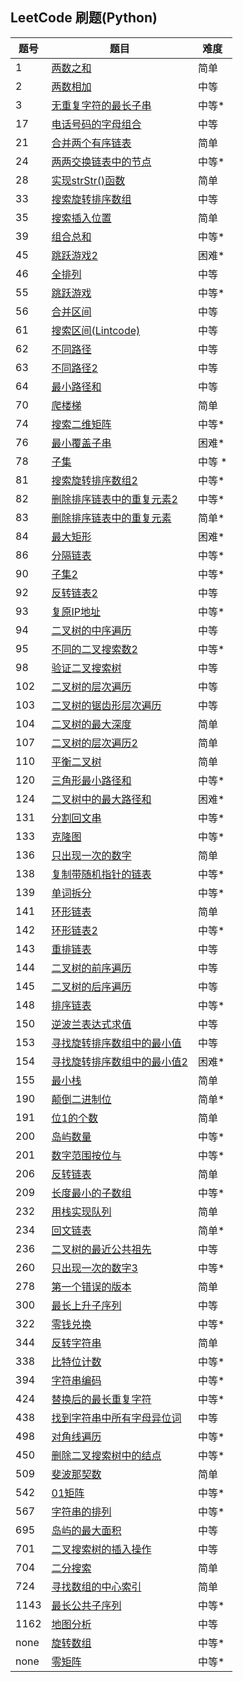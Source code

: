 ## LeetCode 刷题(Python)

| 题号 |题目| 难度 |
| ---  | --- | --- |
| 1    |[两数之和](./code/1-two_sum.py) | 简单 |
| 2    |[两数相加](./code/2-add_two_numbers.py)|中等|
|  3   |[无重复字符的最长子串](./code/3-longest_substring_without_repeating_characters.py)|中等*|
|  17  |[电话号码的字母组合](./code/17-letter_combinations_of_a_phone_number.py) |中等|
| 21   |[合并两个有序链表](./code/21-merge_two_sorted_lists.py)|简单|
|   24  |[两两交换链表中的节点](./code/24-swap_nodes_in_pairs.py)|中等*
| 28    |[实现strStr()函数](./code/28-strStr.py)|简单|
|33     |[搜索旋转排序数组](./code/33-search_in_rotated_sorted_array.py) |中等|
| 35    |[搜索插入位置](./code/35-search_insert_position.py)|简单|
|   39  |[组合总和](./code/39-combination_sum.py) |中等*|
|  45  |[跳跃游戏2](./code/45-jump_game_2.py)|困难*|
| 46   |[全排列](./code/46-permutation.py) |中等|
|   55  |[跳跃游戏](./code/55-jump_game.py) |中等*|
  56 |  [合并区间](./array_and_string/3-merge.py)|中等|
| 61  |[搜索区间(Lintcode)](./code/61(Lintcode)-search_for_a_range.java)|中等|
|  62  |[不同路径](./code/62-unique_paths.py)|中等|
|   63  |[不同路径2](./code/63-unique_paths.py) |中等|
|  64 |[最小路径和](./code/64-minimum_path_sum.py)|中等|
| 70  |[爬楼梯](./code/70-climbing_stairs.py) |简单|
| 74    |[搜索二维矩阵](./code/74-search_a_2d_matrix.py) |中等*|
|  76 |[最小覆盖子串](./code/76-minimum_window_substring.py) |困难*|
| 78    |[子集](./code/78-subset.py)|中等 *|
| 81  |[搜索旋转排序数组2](./code/81-search_in_rotated_sorted_array_2.py)|中等*|
 82     |[删除排序链表中的重复元素2](./code/82-remove_duplicates_from_sorted_list_2.py)|中等*|
| 83    |[删除排序链表中的重复元素](./code/83-remove_duplicates_from_sorted_list.py)|简单*|
| 84    |[最大矩形](./code/84-largest_rectangle_in_histogram.py) |困难*|
| 86    |[分隔链表](./code/86-partition_list.py)|中等*|
|  90 |[子集2](./code/90-subsets_2.py)| 中等*|
|92     |[反转链表2](./code/92-reverse_linked_list_2.py)|中等|
|   93  |[复原IP地址](./code/93-restore_ip_address.py)|中等*|
| 94   |[二叉树的中序遍历](./code/94-inorder_traversal.py) |中等|
|  95  |[不同的二叉搜索数2](./code/95-unique_binary_search_tree_2.py) |中等*|
| 98    |[验证二叉搜索树](./code/98-validate_binary_search_tree.py) |中等|
|102   |[二叉树的层次遍历](./code/102-levelorder_traversal.py)   |中等|
| 103  |[二叉树的锯齿形层次遍历](./code/103-zigzag_levelorder_traversal.py)|中等|
| 104   |[二叉树的最大深度](./code/104-maximum_depth.py)|简单|
| 107   |[二叉树的层次遍历2](./code/107-levelorder_traversal_2.py)|简单|
|110    |[平衡二叉树](./code/110-balanced_binary_tree.py)|简单|
| 120 |[三角形最小路径和](./code/120-triangle.py)|中等*|
|124    |[二叉树中的最大路径和](./code/124-maximum_path_sum.py)|困难*|
| 131  |[分割回文串](./code/131-palindrome_partitioning.py)|中等*|
|  133  |[克隆图](./code/133-clone_graph.py)|中等*|
| 136  |[只出现一次的数字](./code/136-single_number.py)|简单|
| 138   |[复制带随机指针的链表](./code/138-copy_list_with_random_pointer.py)|中等*|
|  139  |[单词拆分](./code/139-word_break.py)|中等*|
| 141   |[环形链表](./code/141-linked_list_cycle.py)|简单|
|  142  |[环形链表2](./code/142-linked_list_cycle_2.py)|中等*|
|  143  |[重排链表](./code/143-reorder_list.py) |中等|
| 144   |[二叉树的前序遍历](./code/144-preorder_traversal.py) |中等|
| 145   |[二叉树的后序遍历](./code/145-postorder_traversal.py) |中等|
| 148   |[排序链表](./code/148-sort_list.py)|中等*|
| 150| [逆波兰表达式求值](./code/150-evaluate_reverse_polish_notation.py)|中等|
| 153  |[寻找旋转排序数组中的最小值](./code/153-find_minimum_in_rotated_sorted_array.py)|中等|
|154    |[寻找旋转排序数组中的最小值2](./code/154-find_minimum_in_rotated_sorted_array_2.py)|困难*|
| 155   |[最小栈](./code/155-min_stack.py)|简单|
| 190   |[颠倒二进制位](./code/190-reverse_bits.py)|简单*|
|  191  |[位1的个数](./code/191-number_of_1_bits.py) |简单|
| 200   |[岛屿数量](./code/200-number_of_islands.py) |中等*|
| 201   |[数字范围按位与](./code/201-bitwise_and_of_numbers_range.py)|中等*|
|   206 |[反转链表](./code/206-reverse_linked_list.py)|简单|
|   209  |[长度最小的子数组](./code/209-minimum_size_subarray_sum.py) |中等*|
|  232  |[用栈实现队列](./code//232-implement_queue_using_stacks.py)|简单|
|  234  |[回文链表](./code/234-palindrome_linked_list.py)|简单*|
|236    |[二叉树的最近公共祖先](./code/236-lowest_common_ancestor.py)|中等|
| 260  |[只出现一次的数字3](./code/260-single_number_3.py)|中等*|
|   278|[第一个错误的版本](./code/278-first_bad_version.py)|简单|
|  300  |[最长上升子序列](./code/300-longest_increasing_subsequence.py) |中等|
|  322 |[零钱兑换](./code/322-coin_change.py)|中等*|
| 344  |[反转字符串](./code/344-reverse_string.py)|简单|
| 338 |[比特位计数](./code/338-counting_bits.py)|中等*|
| 394   |[字符串编码](./code/394-decode_string.py)|中等*|
|  424   |[替换后的最长重复字符](./code/424-longest_repeating_character_replacement.py)|中等*|
|   438 |[找到字符串中所有字母异位词](./code/438-find_all_anagrams_in_a_string.py)|中等|
|  498  |[对角线遍历](./array_and_string/6-findDiagonalOrder.py)|中等*|
|   450  |[删除二叉搜索树中的结点](./code/450-delete_node_in_a_bst.py)|中等*|
|  509  |[斐波那契数](./code/509-fibonacci_number.py) |简单|
|  542 |[01矩阵](./code/542-01_matrix.py)|中等*|
|   567  |[字符串的排列](./code/567-permutation_in_string.py)| 中等*|
| 695   |[岛屿的最大面积](./code/695-max_area_of_island.py)|中等|
| 701 |[二叉搜索树的插入操作](./code/701-insert_into_a_binary_search_tree.py)|中等|
| 704  |[二分搜索](./code/704-binary_search.py)|简单|
|  724  |[寻找数组的中心索引](./array_and_string/1-pivotIndex.py)|简单|
|  1143  |[最长公共子序列](./code/1143-longest_common_subsequence.py)|中等*|
| 1162 |[地图分析](./code/1162-as_far_from_land_as_possible.py)|中等|
| none |[旋转数组](./array_and_string/4-rotate_matrix_lcci.py)|中等*|
| none |[零矩阵](./array_and_string/5-setZeroes.py) |中等*|


